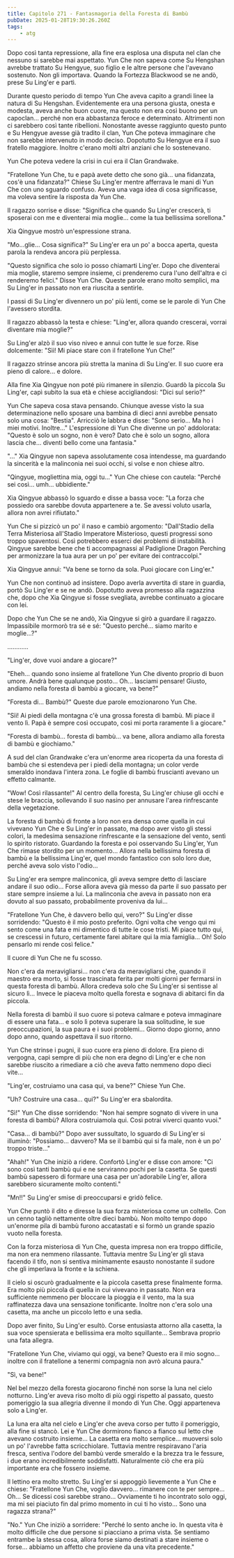 ```yaml
---
title: Capitolo 271 - Fantasmagoria della Foresta di Bambù
pubDate: 2025-01-28T19:30:26.260Z
tags:
    - atg
---
```



Dopo così tanta repressione, alla fine era esplosa una disputa nel clan che nessuno si sarebbe mai aspettato. Yun Che non sapeva come Su Hengshan avrebbe trattato Su Hengyue, suo figlio e le altre persone che l'avevano sostenuto.
Non gli importava. Quando la Fortezza Blackwood se ne andò, prese Su Ling'er e partì.


Durante questo periodo di tempo Yun Che aveva capito a grandi linee la natura di Su Hengshan.
Evidentemente era una persona giusta, onesta e modesta, aveva anche buon cuore, ma questo non era così buono per un capoclan... perché non era abbastanza feroce e determinato. Altrimenti non ci sarebbero così tante ribellioni.
Nonostante avesse raggiunto questo punto e Su Hengyue avesse già tradito il clan, Yun Che poteva immaginare che non sarebbe intervenuto in modo deciso. Dopotutto Su Hengyue era il suo fratello maggiore. Inoltre c'erano molti altri anziani che lo sostenevano.


Yun Che poteva vedere la crisi in cui era il Clan Grandwake.


"Fratellone Yun Che, tu e papà avete detto che sono già... una fidanzata, cos'è una fidanzata?" Chiese Su Ling'er mentre afferrava le mani di Yun Che con uno sguardo confuso. Aveva una vaga idea di cosa significasse, ma voleva sentire la risposta da Yun Che.


Il ragazzo sorrise e disse: "Significa che quando Su Ling'er crescerà, ti sposerai con me e diventerai mia moglie... come la tua bellissima sorellona."


Xia Qingyue mostrò un'espressione strana.


"Mo...glie... Cosa significa?" Su Ling'er era un po' a bocca aperta, questa parola la rendeva ancora più perplessa.


"Questo significa che solo io posso chiamarti Ling'er. Dopo che diventerai mia moglie, staremo sempre insieme, ci prenderemo cura l'uno dell'altra e ci renderemo felici." Disse Yun Che. Queste parole erano molto semplici, ma Su Ling'er in passato non era riuscita a sentirle.


I passi di Su Ling'er divennero un po' più lenti, come se le parole di Yun Che l'avessero stordita.


Il ragazzo abbassò la testa e chiese: "Ling'er, allora quando crescerai, vorrai diventare mia moglie?"


Su Ling'er alzò il suo viso niveo e annuì con tutte le sue forze. Rise dolcemente: "Sìì! Mi piace stare con il fratellone Yun Che!"


Il ragazzo strinse ancora più stretta la manina di Su Ling'er. Il suo cuore era pieno di calore... e dolore.


Alla fine Xia Qingyue non poté più rimanere in silenzio. Guardò la piccola Su Ling'er, capì subito la sua età e chiese accigliandosi: "Dici sul serio?"


Yun Che sapeva cosa stava pensando. Chiunque avesse visto la sua determinazione nello sposare una bambina di dieci anni avrebbe pensato solo una cosa: "Bestia". Arricciò le labbra e disse: "Sono serio... Ma ho i miei motivi. Inoltre..." L'espressione di Yun Che divenne un po' addolorata: "Questo è solo un sogno, non è vero? Dato che è solo un sogno, allora lascia che... diventi bello come una fantasia."


"..." Xia Qingyue non sapeva assolutamente cosa intendesse, ma guardando la sincerità e la malinconia nei suoi occhi, si volse e non chiese altro.


"Qingyue, mogliettina mia, oggi tu..." Yun Che chiese con cautela: "Perché sei così... umh... ubbidiente."


Xia Qingyue abbassò lo sguardo e disse a bassa voce: "La forza che possiedo ora sarebbe dovuta appartenere a te. Se avessi voluto usarla, allora non avrei rifiutato."


Yun Che si pizzicò un po' il naso e cambiò argomento: "Dall'Stadio della Terra Misteriosa all'Stadio Imperatore Misterioso, questi progressi sono troppo spaventosi.
Così potrebbero esserci dei problemi di instabilità. Qingyue sarebbe bene che ti accompagnassi al Padiglione Dragon Perching per armonizzare la tua aura per un po' per evitare dei contraccolpi."


Xia Qingyue annuì: "Va bene se torno da sola. Puoi giocare con Ling'er."


Yun Che non continuò ad insistere. Dopo averla avvertita di stare in guardia, portò Su Ling'er e se ne andò.
Dopotutto aveva promesso alla ragazzina che, dopo che Xia Qingyue si fosse svegliata, avrebbe continuato a giocare con lei.


Dopo che Yun Che se ne andò, Xia Qingyue si girò a guardare il ragazzo. Impassibile mormorò tra sé e sé: "Questo perché... siamo marito e moglie...?"


............


"Ling'er, dove vuoi andare a giocare?"


"Eheh... quando sono insieme al fratellone Yun Che divento proprio di buon umore. Andrà bene qualunque posto... Oh... lasciami pensare! Giusto, andiamo nella foresta di bambù a giocare, va bene?"


"Foresta di... Bambù?" Queste due parole emozionarono Yun Che.


"Sìì! Ai piedi della montagna c'è una grossa foresta di bambù. Mi piace il vento lì. Papà è sempre così occupato, così mi porta raramente lì a giocare."


"Foresta di bambù... foresta di bambù... va bene, allora andiamo alla foresta di bambù e giochiamo."


A sud del clan Grandwake c'era un'enorme area ricoperta da una foresta di bambù che si estendeva per i piedi della montagna; un color verde smeraldo inondava l'intera zona. Le foglie di bambù fruscianti avevano un effetto calmante.


"Wow! Così rilassante!" Al centro della foresta, Su Ling'er chiuse gli occhi e stese le braccia, sollevando il suo nasino per annusare l'area rinfrescante della vegetazione.


La foresta di bambù di fronte a loro non era densa come quella in cui vivevano Yun Che e Su Ling'er in passato, ma dopo aver visto gli stessi colori, la medesima sensazione rinfrescante e la sensazione del vento, sentì lo spirito ristorato. Guardando la foresta e poi osservando Su Ling'er, Yun Che rimase stordito per un momento... Allora nella bellissima foresta di bambù e la bellissima Ling'er, quel mondo fantastico con solo loro due, perché aveva solo visto l'odio...


Su Ling'er era sempre malinconica, gli aveva sempre detto di lasciare andare il suo odio... Forse allora aveva già messo da parte il suo passato per stare sempre insieme a lui. La malinconia che aveva in passato non era dovuto al suo passato, probabilmente proveniva da lui...


"Fratellone Yun Che, è davvero bello qui, vero?" Su Ling'er disse sorridendo: "Questo è il mio posto preferito. Ogni volta che vengo qui mi sento come una fata e mi dimentico di tutte le cose tristi. Mi piace tutto qui, se crescessi in futuro, certamente farei abitare qui la mia famiglia... Oh! Solo pensarlo mi rende così felice."


Il cuore di Yun Che ne fu scosso.


Non c'era da meravigliarsi... non c'era da meravigliarsi che, quando il maestro era morto, si fosse trascinata ferita per molti giorni per fermarsi in questa foresta di bambù. Allora credeva solo che Su Ling'er si sentisse al sicuro lì... Invece le piaceva molto quella foresta e sognava di abitarci fin da piccola.


Nella foresta di bambù il suo cuore si poteva calmare e poteva immaginare di essere una fata... e solo lì poteva superare la sua solitudine, le sue preoccupazioni, la sua paura e i suoi problemi... Giorno dopo giorno, anno dopo anno, quando aspettava il suo ritorno.


Yun Che strinse i pugni, il suo cuore era pieno di dolore. Era pieno di vergogna, capì sempre di più che non era degno di Ling'er e che non sarebbe riuscito a rimediare a ciò che aveva fatto nemmeno dopo dieci vite...


"Ling'er, costruiamo una casa qui, va bene?" Chiese Yun Che.


"Uh? Costruire una casa... qui?" Su Ling'er era sbalordita.


"Sì!" Yun Che disse sorridendo: "Non hai sempre sognato di vivere in una foresta di bambù?
Allora costruiamola qui. Così potrai viverci quanto vuoi."


"Casa... di bambù?" Dopo aver sussultato, lo sguardo di Su Ling'er si illuminò: "Possiamo... davvero? Ma se il bambù qui si fa male, non è un po' troppo triste..."


"Ahah!" Yun Che iniziò a ridere. Confortò Ling'er e disse con amore: "Ci sono così tanti bambù qui e ne serviranno pochi per la casetta. Se questi bambù sapessero di formare una casa per un'adorabile Ling'er, allora sarebbero sicuramente molto contenti."


"Mn!!" Su Ling'er smise di preoccuparsi e gridò felice.


Yun Che puntò il dito e diresse la sua forza misteriosa come un coltello. Con un cenno tagliò nettamente oltre dieci bambù. Non molto tempo dopo un'enorme pila di bambù furono accatastati e si formò un grande spazio vuoto nella foresta.


Con la forza misteriosa di Yun Che, questa impresa non era troppo difficile, ma non era nemmeno rilassante. Tuttavia mentre Su Ling'er gli stava facendo il tifo, non si sentiva minimamente esausto nonostante il sudore che gli imperlava la fronte e la schiena.


Il cielo si oscurò gradualmente e la piccola casetta prese finalmente forma. Era molto più piccola di quella in cui vivevano in passato. Non era sufficiente nemmeno per bloccare la pioggia e il vento, ma la sua raffinatezza dava una sensazione tonificante. Inoltre non c'era solo una casetta, ma anche un piccolo letto e una sedia.


Dopo aver finito, Su Ling'er esultò.
Corse entusiasta attorno alla casetta, la sua voce spensierata e bellissima era molto squillante... Sembrava proprio una fata allegra.


"Fratellone Yun Che, viviamo qui oggi, va bene? Questo era il mio sogno... inoltre con il fratellone a tenermi compagnia non avrò alcuna paura."


"Sì, va bene!"


Nel bel mezzo della foresta giocarono finché non sorse la luna nel cielo notturno. Ling'er aveva riso molto di più oggi rispetto al passato, questo pomeriggio la sua allegria divenne il mondo di Yun Che. Oggi apparteneva solo a Ling'er.


La luna era alta nel cielo e Ling'er che aveva corso per tutto il pomeriggio, alla fine si stancò. Lei e Yun Che dormirono fianco a fianco sul letto che avevano costruito insieme... La casetta era molto semplice... muoversi solo un po' l'avrebbe fatta scricchiolare. Tuttavia mentre respiravano l'aria fresca, sentiva l'odore del bambù verde smeraldo e la brezza tra le fessure, i due erano incredibilmente soddisfatti. Naturalmente ciò che era più importante era che fossero insieme.


Il lettino era molto stretto. Su Ling'er si appoggiò lievemente a Yun Che e chiese: "Fratellone Yun Che, voglio davvero... rimanere con te per sempre... Oh... Se dicessi così sarebbe strano... Ovviamente ti ho incontrato solo oggi, ma mi sei piaciuto fin dal primo momento in cui ti ho visto... Sono una ragazza strana?"


"No." Yun Che iniziò a sorridere: "Perché lo sento anche io. In questa vita è molto difficile che due persone si piacciano a prima vista. Se sentiamo entrambe la stessa cosa, allora forse siamo destinati a stare insieme o forse... abbiamo un affetto che proviene da una vita precedente."
                                


                                



